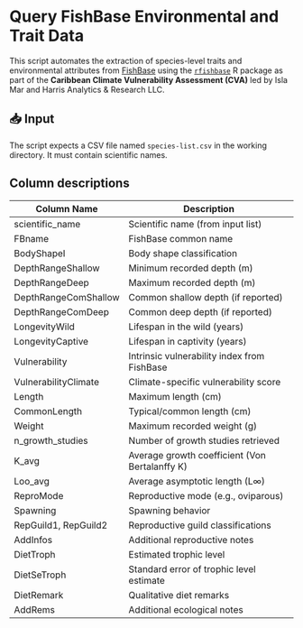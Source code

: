 # Query FishBase Environmental and Trait Data
This script automates the extraction of species-level traits and environmental attributes from [FishBase](https://www.fishbase.org) using the [`rfishbase`](https://github.com/ropensci/rfishbase) R package as part of the **Caribbean Climate Vulnerability Assessment (CVA)** led by Isla Mar and Harris Analytics & Research LLC.

## 📥 Input
The script expects a CSV file named `species-list.csv` in the working directory. It must contain scientific names. 

## Column descriptions
| Column Name          | Description                                    |
| -------------------- | ---------------------------------------------- |
| scientific\_name     | Scientific name (from input list)              |
| FBname               | FishBase common name                           |
| BodyShapeI           | Body shape classification                      |
| DepthRangeShallow    | Minimum recorded depth (m)                     |
| DepthRangeDeep       | Maximum recorded depth (m)                     |
| DepthRangeComShallow | Common shallow depth (if reported)             |
| DepthRangeComDeep    | Common deep depth (if reported)                |
| LongevityWild        | Lifespan in the wild (years)                   |
| LongevityCaptive     | Lifespan in captivity (years)                  |
| Vulnerability        | Intrinsic vulnerability index from FishBase    |
| VulnerabilityClimate | Climate-specific vulnerability score           |
| Length               | Maximum length (cm)                            |
| CommonLength         | Typical/common length (cm)                     |
| Weight               | Maximum recorded weight (g)                    |
| n\_growth\_studies   | Number of growth studies retrieved             |
| K\_avg               | Average growth coefficient (Von Bertalanffy K) |
| Loo\_avg             | Average asymptotic length (L∞)                 |
| ReproMode            | Reproductive mode (e.g., oviparous)            |
| Spawning             | Spawning behavior                              |
| RepGuild1, RepGuild2 | Reproductive guild classifications             |
| AddInfos             | Additional reproductive notes                  |
| DietTroph            | Estimated trophic level                        |
| DietSeTroph          | Standard error of trophic level estimate       |
| DietRemark           | Qualitative diet remarks                       |
| AddRems              | Additional ecological notes                    |
